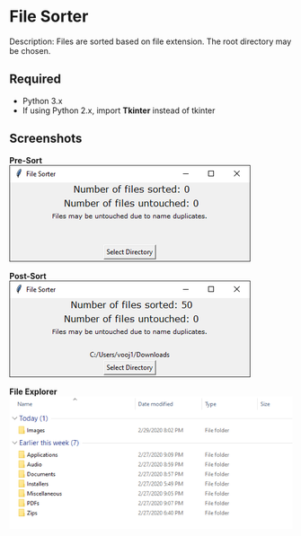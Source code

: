 # File Sorter
Description: Files are sorted based on file extension. The root directory may be chosen.

## Required
- Python 3.x
- If using Python 2.x, import <b>Tkinter</b> instead of tkinter

## Screenshots
<b>Pre-Sort</b><br>
![Image of pre-sort](https://github.com/Voozio/Images/blob/master/File%20Sorter/pre-sort.png?raw=true)

<b>Post-Sort</b><br>
![Image of post-sort](https://github.com/Voozio/Images/blob/master/File%20Sorter/post-sort.png?raw=true)

<b>File Explorer</b><br>
![Image of file explorer post-sort](https://github.com/Voozio/Images/blob/master/File%20Sorter/file_explorer.png?raw=true)
